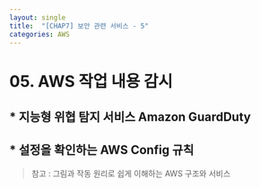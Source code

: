 ```yaml
---
layout: single
title:  "[CHAP7] 보안 관련 서비스 - 5"
categories: AWS
---
```


# 05. AWS 작업 내용 감시

## * 지능형 위협 탐지 서비스 Amazon GuardDuty





## * 설정을 확인하는 AWS Config 규칙
  


> 참고 : 그림과 작동 원리로 쉽게 이해하는 AWS 구조와 서비스